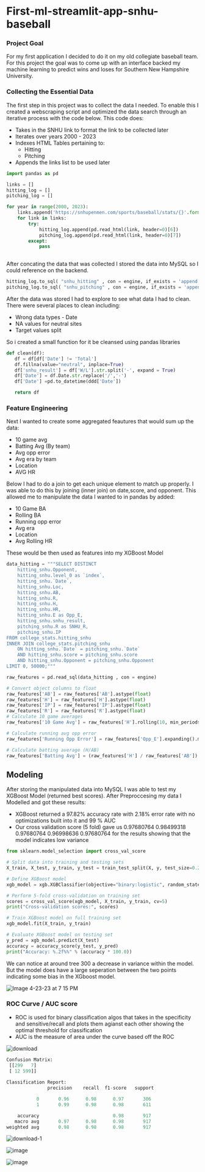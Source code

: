 # First-ml-streamlit-app-snhu-baseball

### Project Goal 
For my first application I decided to do it on my old collegiate baseball team. For this project the goal was to come up with an interface backed my machine learning to predict wins and loses for Southern New Hampshire University. 

### Collecting the Essential Data

The first step in this project was to collect the data I needed. To enable this I created a webscraping script and optimized the data search through an iterative process with the code below. This code does:

* Takes in the SNHU link to format the link to be collected later 
* Iterates over years 2000 - 2023 
* Indexes HTML Tables pertaining to:
    * Hitting 
    * Pitching 
* Appends the links list to be used later             


```python
import pandas as pd

links = []
hitting_log = []
pitching_log = []

for year in range(2000, 2023):
    links.append('https://snhupenmen.com/sports/baseball/stats/{}'.format(year))
    for link in links:
        try:
            hitting_log.append(pd.read_html(link, header=0)[6])
            pitching_log.append(pd.read_html(link, header=0)[7])
        except:
            pass
            
```  

After concating the data that was collected I stored the data into MySQL so I could reference on the backend.

``` python
hitting_log.to_sql( "snhu_hitting" , con = engine, if_exists = 'append', chunksize = 3321)
pitching_log.to_sql( "snhu_pitching" , con = engine, if_exists = 'append', chunksize = 3321)
```

After the data was stored I had to explore to see what data I had to clean. There were several places to clean including:
   * Wrong data types - Date 
   * NA values for neutral sites
   * Target values split
 
 So i created a small function for it be cleansed using pandas libraries 
  
 ``` python 
 def clean(df):    
    df = df[df['Date'] != 'Total']
    df.fillna(value="neutral", inplace=True)
    df['snhu_result'] = df['W/L'].str.split('-', expand = True)
    df['Date'] = df.Date.str.replace('/','-')
    df['Date'] =pd.to_datetime(ddd['Date'])

    return df
```
### Feature Engineering 

Next I wanted to create some aggregated feautures that would sum up the data:
 * 10 game avg 
 * Batting Avg (By team)
 * Avg opp error
 * Avg era by team 
 * Location
 * AVG HR

Below I had to do a join to get each unique element to match up properly. I was able to do this by joining (inner join) on date,score, and opponent. This allowed me to manipulate the data I wanted to in pandas by added:

* 10 Game BA
* Rolling BA
* Running opp error 
* Avg era 
* Location 
* Avg Rolling HR

These would be then used as features into my XGBoost Model 

``` python
data_hitting = """SELECT DISTINCT
    hitting_snhu.Opponent,
    hitting_snhu.level_0 as `index`, 
    hitting_snhu.`Date`, 
    hitting_snhu.Loc, 
    hitting_snhu.AB, 
    hitting_snhu.R, 
    hitting_snhu.H, 
    hitting_snhu.HR, 
    hitting_snhu.E as Opp_E,  
    hitting_snhu.snhu_result,  
    pitching_snhu.R as SNHU_R,
    pitching_snhu.IP
FROM college_stats.hitting_snhu 
INNER JOIN college_stats.pitching_snhu 
    ON hitting_snhu.`Date` = pitching_snhu.`Date` 
    AND hitting_snhu.score = pitching_snhu.score 
    AND hitting_snhu.Opponent = pitching_snhu.Opponent 
LIMIT 0, 50000;"""

raw_features = pd.read_sql(data_hitting , con = engine)

# Convert object columns to float
raw_features['AB'] = raw_features['AB'].astype(float)
raw_features['H'] = raw_features['H'].astype(float)
raw_features['IP'] = raw_features['IP'].astype(float)
raw_features['R'] = raw_features['R'].astype(float)
# Calculate 10 game averages
raw_features['10 Game Avg'] = raw_features['H'].rolling(10, min_periods=1).mean().round(3)

# Calculate running avg opp error
raw_features['Running Opp Error'] = raw_features['Opp_E'].expanding().mean().round(3)

# Calculate batting average (H/AB)
raw_features['Batting Avg'] = (raw_features['H'] / raw_features['AB']).round(3)

```
## Modeling 

After storing the manipulated data into MySQL I was able to test my XGBoost Model (returned best scores). After Preproccesing my data I Modelled and got these results:

* XGBoost returned a 97.82% accuracy rate with 2.18% error rate with no optimizations built into it and 99 % AUC 
* Our cross validation score (5 fold) gave us 0.97680764 0.98499318 0.97680764 0.96998636 0.97680764 for the results showing that the model indicates low variance 
    

``` python
from sklearn.model_selection import cross_val_score

# Split data into training and testing sets
X_train, X_test, y_train, y_test = train_test_split(X, y, test_size=0.2, random_state=42)

# Define XGBoost model
xgb_model = xgb.XGBClassifier(objective="binary:logistic", random_state=42, n_estimators = 100)

# Perform 5-fold cross-validation on training set
scores = cross_val_score(xgb_model, X_train, y_train, cv=5)
print("Cross-validation scores:", scores)

# Train XGBoost model on full training set
xgb_model.fit(X_train, y_train)

# Evaluate XGBoost model on testing set
y_pred = xgb_model.predict(X_test)
accuracy = accuracy_score(y_test, y_pred)
print("Accuracy: %.2f%%" % (accuracy * 100.0))

```
We can notice at around tree 300 a decrease in variance within the model. But the model does have a large seperation between the two points indicating some bias in the XGboost model.  

![Image 4-23-23 at 7 15 PM](https://user-images.githubusercontent.com/94020684/233871337-923309c7-6a8e-42c9-b5bf-f1b876f1c47c.jpg)

### ROC Curve / AUC score 
- ROC is used for binary classification algos that takes in the specificity and sensitive/recall and plots them agianst each other showing the optimal threshold for classification 
- AUC is the measure of area under the curve based off the ROC 

![download](https://user-images.githubusercontent.com/94020684/233871367-baf4759b-6705-40f2-8090-7c2810c8c5ae.png)

```python
Confusion Matrix:
 [[299   7]
 [ 12 599]]
 
Classification Report:
               precision    recall  f1-score   support

           0       0.96      0.98      0.97       306
           1       0.99      0.98      0.98       611

    accuracy                           0.98       917
   macro avg       0.97      0.98      0.98       917
weighted avg       0.98      0.98      0.98       917
```
![download-1](https://user-images.githubusercontent.com/94020684/233871441-5c3fb298-6448-4b57-9060-7672dc28b1fe.png)



![image](https://user-images.githubusercontent.com/94020684/233863619-f715f829-cd24-4546-8ac7-f9049408a247.png)


![image](https://user-images.githubusercontent.com/94020684/233863625-f45a5948-b787-44f4-aeda-08f1b373a62a.png)








